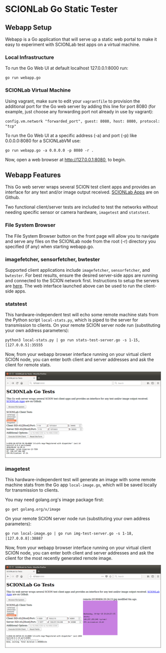 SCIONLab Go Static Tester
=========================

## Webapp Setup

Webapp is a Go application that will serve up a static web portal to make it easy to
experiment with SCIONLab test apps on a virtual machine.


### Local Infrastructure

To run the Go Web UI at default localhost 127.0.0.1:8000 run:

```shell
go run webapp.go
```

### SCIONLab Virtual Machine

Using vagrant, make sure to edit your `vagrantfile` to provision the additional port
for the Go web server by adding this line for port 8080 (for example, just choose any forwarding
port not already in use by vagrant):

```
config.vm.network "forwarded_port", guest: 8080, host: 8080, protocol: "tcp"
```

To run the Go Web UI at a specific address (-a) and port (-p) like 0.0.0.0:8080 for a SCIONLabVM use:

```shell
go run webapp.go -a 0.0.0.0 -p 8080 -r .
```

Now, open a web browser at http://127.0.0.1:8080, to begin.


## Webapp Features

This Go web server wraps several SCION test client apps and provides an interface
for any text and/or image output received.
[SCIONLab Apps](http://github.com/perrig/scionlab) are on Github.

Two functional client/server tests are included to test the networks without needing
specific sensor or camera hardware, `imagetest` and `statstest`.

### File System Browser

The File System Browser button on the front page will allow you to navigate and serve any
files on the SCIONLab node from the root (-r) directory you specified (if any) when
starting webapp.go.

### imagefetcher, sensorfetcher, bwtester

Supported client applications include `imagefetcher`, `sensorfetcher`, and `bwtester`.
For best results, ensure the desired server-side apps are running and connected to
the SCION network first. Instructions to setup the servers are
[here](https://github.com/perrig/SCIONLab/blob/master/README.md).
The web interface launched above can be used to run the client-side apps.

### statstest

This hardware-independent test will echo some remote machine stats from the Python script
`local-stats.py`, which is piped to the server for transmission to clients.
On your remote SCION server node run (substituting your own address parameters):

```shell
python3 local-stats.py | go run stats-test-server.go -s 1-15,[127.0.0.5]:35555
```

Now, from your webapp browser interface running on your virtual client SCION node,
you can enter both client and server addresses and ask the client for remote stats.

![Webapp Stats Test](static/img/statstest.png?raw=true "Webapp Stats Test")


### imagetest

This hardware-independent test will generate an image with some remote machine stats from
the Go app `local-image.go`, which will be saved locally for transmission to clients.

You may need golang.org's image package first:

```shell
go get golang.org/x/image
```

On your remote SCION server node run (substituting your own address parameters):

```shell
go run local-image.go | go run img-test-server.go -s 1-18,[127.0.0.8]:38887
```

Now, from your webapp browser interface running on your virtual client SCION node,
you can enter both client and server addresses and ask the client for the most
recently generated remote image.

![Webapp Image Test](static/img/imagetest.png?raw=true "Webapp Image Test")
